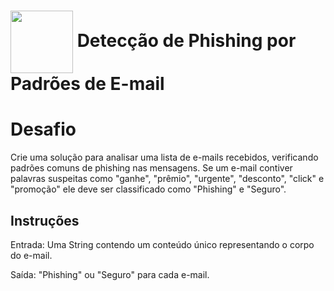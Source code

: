 <h1>
    <a href="https://web.dio.me/track/santander-ciberseguranca-2024/">
     <img align="center" width="100px" src="https://assets.dio.me/mXe9Ce9ajHOrzggSjtSD7fubZXjG3zEZs_X8r9xJ9jg/f:webp/h:120/q:80/L3RyYWNrcy9mODRlOWQxZS04ZWQ1LTQ2ZjctYjlhMC1kY2Y1YTAzOTZmMzMucG5n"></a>
    <span> Detecção de Phishing por Padrões de E-mail</span>
</h1>

# Desafio
Crie uma solução para analisar uma lista de e-mails recebidos, verificando padrões comuns de phishing nas mensagens. Se um e-mail contiver palavras suspeitas como "ganhe", "prêmio", "urgente", "desconto", "click" e "promoção" ele deve ser classificado como "Phishing" e "Seguro".

## Instruções
Entrada: Uma String contendo um conteúdo único representando o corpo do e-mail.

Saída: "Phishing" ou "Seguro" para cada e-mail.
